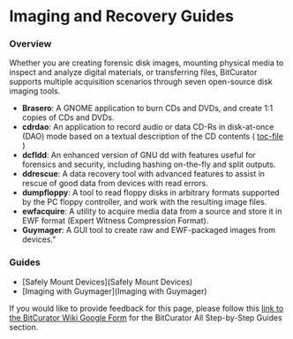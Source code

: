 Imaging and Recovery Guides
===========================





### Overview

Whether you are creating forensic disk images, mounting physical media to inspect and analyze digital materials, or transferring files, BitCurator supports multiple acquisition scenarios through seven open-source disk imaging tools.

* **Brasero**: A GNOME application to burn CDs and DVDs, and create 1:1 copies of CDs and DVDs.
* **cdrdao**: An application to record audio or data CD-Rs in disk-at-once (DAO) mode based on a textual description of the CD contents ( [toc-file](https://cdrdao.sourceforge.net/example.html#toc-file-example) )
* **dcfldd**: An enhanced version of GNU dd with features useful for forensics and security, including hashing on-the-fly and split outputs.
* **ddrescue**: A data recovery tool with advanced features to assist in rescue of good data from devices with read errors.
* **dumpfloppy**: A tool to read floppy disks in arbitrary formats supported by the PC floppy controller, and work with the resulting image files.
* **ewfacquire**: A utility to acquire media data from a source and store it in EWF format (Expert Witness Compression Format).
* **Guymager**: A GUI tool to create raw and EWF-packaged images from devices."


### Guides

* [Safely Mount Devices](Safely Mount Devices)
* [Imaging with Guymager](Imaging with Guymager)

  








 If you would like to provide feedback for this page, please follow this [link to the BitCurator Wiki Google Form](https://docs.google.com/forms/d/e/1FAIpQLSelmRx1VmgDEg3dU5_8cXZy9MZ5v8_sAl-Ur2nPFLAi6Lvu2w/viewform?usp=sf_link) for the BitCurator All Step-by-Step Guides section.


